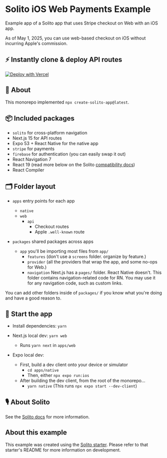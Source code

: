 # Solito iOS Web Payments Example

Example app of a Solito app that uses Stripe checkout on Web with an iOS app.

As of May 1, 2025, you can use web-based checkout on iOS without incurring Apple's commission.

## ⚡️ Instantly clone & deploy API routes

[![Deploy with Vercel](https://vercel.com/button)](https://vercel.com/new/clone?repository-url=https%3A%2F%2Fgithub.com%2Fvercel%2Fios-web-payments&env=APPLE_TEAM_ID,FIREBASE_SERVICE_ACCOUNT_JSON,NEXT_PUBLIC_APP_URL,NEXT_PUBLIC_BUNDLE_IDENTIFIER,NEXT_PUBLIC_FIREBASE_CONFIG_JSON,NEXT_PUBLIC_STRIPE_PUBLISHABLE_KEY,STRIPE_PRICE_ID,STRIPE_PRODUCT_ID,STRIPE_SECRET_KEY,STRIPE_WEBHOOK_SECRET&root-directory=apps/web)

## 🔦 About

This monorepo implemented `npx create-solito-app@latest`.

## 📦 Included packages

- `solito` for cross-platform navigation
- Next.js 15 for API routes
- Expo 53 + React Native for the native app
- `stripe` for payments
- `firebase` for authentication (you can easily swap it out)
- React Navigation 7
- React 19 (read more below on the Solito [compatibility docs](https://solito.dev/compatibility))
- React Compiler

## 🗂 Folder layout

- `apps` entry points for each app

  - `native`
  - `web`
    - `api`
      - Checkout routes
      - Apple `.well-known` route

- `packages` shared packages across apps
  - `app` you'll be importing most files from `app/`
    - `features` (don't use a `screens` folder. organize by feature.)
    - `provider` (all the providers that wrap the app, and some no-ops for Web.)
    - `navigation` Next.js has a `pages/` folder. React Native doesn't. This folder contains navigation-related code for RN. You may use it for any navigation code, such as custom links.

You can add other folders inside of `packages/` if you know what you're doing and have a good reason to.

## 🏁 Start the app

- Install dependencies: `yarn`

- Next.js local dev: `yarn web`
  - Runs `yarn next` in `apps/web`
- Expo local dev:
  - First, build a dev client onto your device or simulator
    - `cd apps/native`
    - Then, either `npx expo run:ios`
  - After building the dev client, from the root of the monorepo...
    - `yarn native` (This runs `npx expo start --dev-client`)

## 🎙 About Solito

See the [Solito docs](https://solito.dev) for more information.

## About this example

This example was created using the [Solito starter](https://github.com/nandorojo/solito/tree/master/example-monorepos/blank). Please refer to that starter's README for more information on development.
